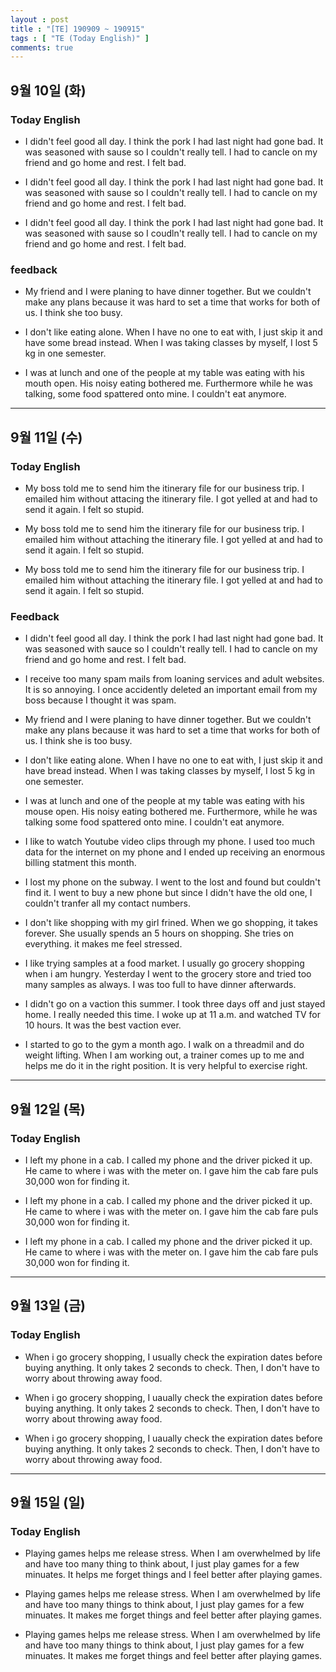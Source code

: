 ```yaml
---
layout : post
title : "[TE] 190909 ~ 190915"
tags : [ "TE (Today English)" ]
comments: true
---
```


## 9월 10일 (화)
### Today English
- I didn't feel good all day. I think the pork I had last night had gone bad. It was seasoned with sause so I couldn't really tell. I had to cancle on my friend and go home and rest. I felt bad.

- I didn't feel good all day. I think the pork I had last night had gone bad. It was seasoned with sause so I couldn't really tell. I had to cancle on my friend and go home and rest. I felt bad.

- I didn't feel good all day. I think the pork I had last night had gone bad. It was seasoned with sause so I coudln't really tell. I had to cancle on my friend and go home and rest. I felt bad.

### feedback
- My friend and I were planing to have dinner together. But we couldn't make any plans because it was hard to set a time that works for both of us. I think she too busy.

- I don't like eating alone. When I have no one to eat with, I just skip it and have some bread instead. When I was taking classes by myself, I lost 5 kg in one semester.

- I was at lunch and one of the people at my table was eating with his mouth open. His noisy eating bothered me. Furthermore while he was talking, some food spattered onto mine. I couldn't eat anymore.

---

## 9월 11일 (수)
### Today English
- My boss told me to send him the itinerary file for our business trip. I emailed him without attacing the itinerary file. I got yelled at and had to send it again. I felt so stupid.

- My boss told me to send him the itinerary file for our business trip. I emailed him without attaching the itinerary file. I got yelled at and had to send it again. I felt so stupid.

- My boss told me to send him the itinerary file for our business trip. I emailed him without attaching the itinerary file. I got yelled at and had to send it again. I felt so stupid.

### Feedback
- I didn't feel good all day. I think the pork I had last night had gone bad. It was seasoned with sauce so I couldn't really tell. I had to cancle on my friend and go home and rest. I felt bad.

- I receive too many spam mails from loaning services and adult websites. It is so annoying. I once accidently deleted an important email from my boss because I thought it was spam.

- My friend and I were planing to have dinner together. But we couldn't make any plans because it was hard to set a time that works for both of us. I think she is too busy.

- I don't like eating alone. When I have no one to eat with, I just skip it and have bread instead. When I was taking classes by myself, I lost 5 kg in one semester.

- I was at lunch and one of the people at my table was eating with his mouse open. His noisy eating bothered me. Furthermore, while he was talking some food spattered onto mine. I couldn't eat anymore.

- I like to watch Youtube video clips through my phone. I used too much data for the internet on my phone and I ended up receiving an enormous billing statment this month.

- I lost my phone on the subway. I went to the lost and found but couldn't find it. I went to buy a new phone but since I didn't have the old one, I couldn't tranfer all my contact numbers.

- I don't like shopping with my girl frined. When we go shopping, it takes forever. She usually spends an 5 hours on shopping. She tries on everything. it makes me feel stressed.

- I like trying samples at a food market. I usually go grocery shopping when i am hungry. Yesterday I went to the grocery store and tried too many samples as always. I was too full to have dinner afterwards.

- I didn't go on a vaction this summer. I took three days off and just stayed home. I really needed this time. I woke up at 11 a.m. and watched TV for 10 hours. It was the best vaction ever.

- I started to go to the gym a month ago. I walk on a threadmil and do weight lifting. When I am working out, a trainer comes up to me and helps me do it in the right position. It is very helpful to exercise right.

---

## 9월 12일 (목)
### Today English
- I left my phone in a cab. I called my phone and the driver picked it up. He came to where i was with the meter on. I gave him the cab fare puls 30,000 won for finding it.

- I left my phone in a cab. I called my phone and the driver picked it up. He came to where i was with the meter on. I gave him the cab fare puls 30,000 won for finding it. 

- I left my phone in a cab. I called my phone and the driver picked it up. He came to where i was with the meter on. I gave him the cab fare puls 30,000 won for finding it.

---

## 9월 13일 (금)
### Today English
- When i go grocery shopping, I usually check the expiration dates before buying anything. It only takes 2 seconds to check. Then, I don't have to worry about throwing away food.

- When i go grocery shopping, I uaually check the expiration dates before buying anything. It only takes 2 seconds to check. Then, I don't have to worry about throwing away food.

- When i go grocery shopping, I uaually check the expiration dates before buying anything. It only takes 2 seconds to check. Then, I don't have to worry about throwing away food.

---

## 9월 15일 (일)
### Today English
- Playing games helps me release stress. When I am overwhelmed by life and have too many thing to think about, I just play games for a few minuates. It helps me forget things and I feel better after playing games.

- Playing games helps me release stress. When I am overwhelmed by life and have too many things to think about, I just play games for a few minuates. It makes me forget things and feel better after playing games. 

- Playing games helps me release stress. When I am overwhelmed by life and have too many things to think about, I just play games for a few minuates. It makes me forget things and feel better after playing games.
